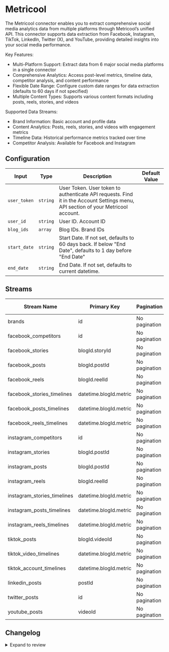 # Metricool
The Metricool connector enables you to extract comprehensive social media analytics data from multiple platforms through Metricool’s unified API. This connector supports data extraction from Facebook, Instagram, TikTok, LinkedIn, Twitter (X), and YouTube, providing detailed insights into your social media performance.

Key Features:
- Multi-Platform Support: Extract data from 6 major social media platforms in a single connector
- Comprehensive Analytics: Access post-level metrics, timeline data, competitor analysis, and content performance
- Flexible Date Range: Configure custom date ranges for data extraction (defaults to 60 days if not specified)
- Multiple Content Types: Supports various content formats including posts, reels, stories, and videos

Supported Data Streams:
- Brand Information: Basic account and profile data
- Content Analytics: Posts, reels, stories, and videos with engagement metrics
- Timeline Data: Historical performance metrics tracked over time
- Competitor Analysis: Available for Facebook and Instagram

## Configuration

| Input | Type | Description | Default Value |
|-------|------|-------------|---------------|
| `user_token` | `string` | User Token. User token to authenticate API requests. Find it in the Account Settings menu, API section of your Metricool account. |  |
| `user_id` | `string` | User ID. Account ID |  |
| `blog_ids` | `array` | Blog IDs. Brand IDs |  |
| `start_date` | `string` | Start Date. If not set, defaults to 60 days back. If below &quot;End Date&quot;, defaults to 1 day before &quot;End Date&quot; |  |
| `end_date` | `string` | End Date. If not set, defaults to current datetime. |  |

## Streams
| Stream Name | Primary Key | Pagination | Supports Full Sync | Supports Incremental |
|-------------|-------------|------------|---------------------|----------------------|
| brands | id | No pagination | ✅ |  ❌  |
| facebook_competitors | id | No pagination | ✅ |  ❌  |
| facebook_stories | blogId.storyId | No pagination | ✅ |  ❌  |
| facebook_posts | blogId.postId | No pagination | ✅ |  ❌  |
| facebook_reels | blogId.reelId | No pagination | ✅ |  ❌  |
| facebook_stories_timelines | datetime.blogId.metric | No pagination | ✅ |  ✅  |
| facebook_posts_timelines | datetime.blogId.metric | No pagination | ✅ |  ✅  |
| facebook_reels_timelines | datetime.blogId.metric | No pagination | ✅ |  ✅  |
| instagram_competitors | id | No pagination | ✅ |  ❌  |
| instagram_stories | blogId.postId | No pagination | ✅ |  ❌  |
| instagram_posts | blogId.postId | No pagination | ✅ |  ❌  |
| instagram_reels | blogId.reelId | No pagination | ✅ |  ❌  |
| instagram_stories_timelines | datetime.blogId.metric | No pagination | ✅ |  ✅  |
| instagram_posts_timelines | datetime.blogId.metric | No pagination | ✅ |  ✅  |
| instagram_reels_timelines | datetime.blogId.metric | No pagination | ✅ |  ✅  |
| tiktok_posts | blogId.videoId | No pagination | ✅ |  ❌  |
| tiktok_video_timelines | datetime.blogId.metric | No pagination | ✅ |  ✅  |
| tiktok_account_timelines | datetime.blogId.metric | No pagination | ✅ |  ✅  |
| linkedin_posts | postId | No pagination | ✅ |  ❌  |
| twitter_posts | id | No pagination | ✅ |  ❌  |
| youtube_posts | videoId | No pagination | ✅ |  ❌  |

## Changelog

<details>
  <summary>Expand to review</summary>

| Version          | Date              | Pull Request | Subject        |
|------------------|-------------------|--------------|----------------|
| 0.0.6 | 2025-09-30 | [66340](https://github.com/airbytehq/airbyte/pull/66340) | Update dependencies |
| 0.0.5 | 2025-09-09 | [65802](https://github.com/airbytehq/airbyte/pull/65802) | Update dependencies |
| 0.0.4 | 2025-08-23 | [65179](https://github.com/airbytehq/airbyte/pull/65179) | Update dependencies |
| 0.0.3 | 2025-08-16 | [64965](https://github.com/airbytehq/airbyte/pull/64965) | Update dependencies |
| 0.0.2 | 2025-08-14 | [64942](https://github.com/airbytehq/airbyte/pull/64942) | Fix docker image entrypoint for platform syncs |
| 0.0.1 | 2025-08-06 | | Initial release by [@santigiova](https://github.com/santigiova) via Connector Builder |

</details>
